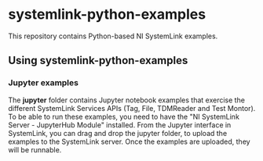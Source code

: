 # systemlink-python-examples

This repository contains Python-based NI SystemLink examples.

## Using systemlink-python-examples

### Jupyter examples

The **jupyter** folder contains Jupyter notebook examples that exercise the different SystemLink Services APIs (Tag, File, TDMReader and Test Montor). To be able to run these examples, you need to have the "NI SystemLink Server - JupyterHub Module" installed. From the Jupyter interface in SystemLink, you can drag and drop the jupyter folder, to upload the examples to the SystemLink server. Once the examples are uploaded, they will be runnable.
